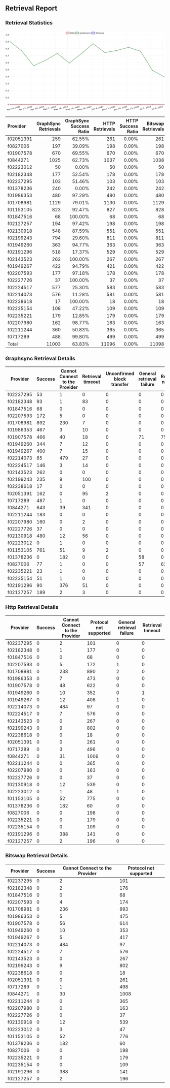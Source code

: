 ## Retrieval Report
### Retrieval Statistics
<img src="https://raw.githubusercontent.com/data-preservation-programs/filplus-checker-assets/main/filecoin-project/filecoin-plus-large-datasets/issues/1466/1689505934042.png"/>

| Provider  | GraphSync Retrievals | GraphSync Success Ratio | HTTP Retrievals | HTTP Success Ratio | Bitswap Retrievals | Bitswap Success Ratio |
| :-------- | -------------------: | ----------------------: | --------------: | -----------------: | -----------------: | --------------------: |
| f02051391 |                  259 |                  62.55% |             261 |              0.00% |                261 |                 0.00% |
| f0827006  |                  197 |                  39.09% |             198 |              0.00% |                198 |                 0.00% |
| f01907578 |                  670 |                  69.55% |             670 |              0.00% |                670 |                 0.00% |
| f0844271  |                 1025 |                  62.73% |            1037 |              0.00% |               1038 |                 0.00% |
| f02223012 |                   50 |                   0.00% |              50 |              0.00% |                 50 |                 0.00% |
| f02182348 |                  177 |                  52.54% |             178 |              0.00% |                178 |                 0.00% |
| f02237295 |                  103 |                  51.46% |             103 |              0.00% |                103 |                 0.00% |
| f01378236 |                  240 |                   0.00% |             242 |              0.00% |                242 |                 0.00% |
| f01986353 |                  480 |                  97.29% |             480 |              0.00% |                480 |                 0.00% |
| f01708981 |                 1129 |                  79.01% |            1130 |              0.00% |               1129 |                 0.00% |
| f01153105 |                  823 |                  92.47% |             827 |              0.00% |                828 |                 0.00% |
| f01847516 |                   68 |                 100.00% |              68 |              0.00% |                 68 |                 0.00% |
| f02127257 |                  194 |                  97.42% |             198 |              0.00% |                198 |                 0.00% |
| f02130918 |                  548 |                  87.59% |             551 |              0.00% |                551 |                 0.00% |
| f02199243 |                  794 |                  29.60% |             811 |              0.00% |                811 |                 0.00% |
| f01949260 |                  363 |                  94.77% |             363 |              0.00% |                363 |                 0.00% |
| f02191296 |                  518 |                  17.37% |             529 |              0.00% |                529 |                 0.00% |
| f02143523 |                  262 |                 100.00% |             267 |              0.00% |                267 |                 0.00% |
| f01949267 |                  422 |                  94.79% |             421 |              0.00% |                422 |                 0.00% |
| f02207593 |                  177 |                  97.18% |             178 |              0.00% |                178 |                 0.00% |
| f02227726 |                   37 |                 100.00% |              37 |              0.00% |                 37 |                 0.00% |
| f02224517 |                  577 |                  25.30% |             583 |              0.00% |                583 |                 0.00% |
| f02214073 |                  576 |                  11.28% |             581 |              0.00% |                581 |                 0.00% |
| f02238618 |                   17 |                 100.00% |              18 |              0.00% |                 18 |                 0.00% |
| f02235154 |                  108 |                  47.22% |             109 |              0.00% |                109 |                 0.00% |
| f02235221 |                  179 |                  12.85% |             179 |              0.00% |                179 |                 0.00% |
| f02207980 |                  162 |                  98.77% |             163 |              0.00% |                163 |                 0.00% |
| f02211244 |                  360 |                  50.83% |             365 |              0.00% |                365 |                 0.00% |
| f0717289  |                  488 |                  99.80% |             499 |              0.00% |                499 |                 0.00% |
| Total     |                11003 |                  63.83% |           11096 |              0.00% |              11098 |                 0.00% |

### Graphsync Retrieval Details
| Provider  | Success | Cannot Connect to the Provider | Retrieval timeout | Unconfirmed block transfer | General retrieval failure | Retrieval not free | Piece not Found |
| --------- | ------- | ------------------------------ | ----------------- | -------------------------- | ------------------------- | ------------------ | --------------- |
| f02237295 | 53      | 1                              | 0                 | 0                          | 0                         | 0                  | 49              |
| f02182348 | 93      | 1                              | 83                | 0                          | 0                         | 0                  | 0               |
| f01847516 | 68      | 0                              | 0                 | 0                          | 0                         | 0                  | 0               |
| f02207593 | 172     | 5                              | 0                 | 0                          | 0                         | 0                  | 0               |
| f01708981 | 892     | 230                            | 7                 | 0                          | 0                         | 0                  | 0               |
| f01986353 | 467     | 3                              | 10                | 0                          | 0                         | 0                  | 0               |
| f01907578 | 466     | 40                             | 18                | 0                          | 71                        | 75                 | 0               |
| f01949260 | 344     | 7                              | 12                | 0                          | 0                         | 0                  | 0               |
| f01949267 | 400     | 7                              | 15                | 0                          | 0                         | 0                  | 0               |
| f02214073 | 65      | 479                            | 27                | 0                          | 0                         | 0                  | 5               |
| f02224517 | 146     | 3                              | 14                | 0                          | 0                         | 0                  | 414             |
| f02143523 | 262     | 0                              | 0                 | 0                          | 0                         | 0                  | 0               |
| f02199243 | 235     | 9                              | 100               | 0                          | 0                         | 0                  | 450             |
| f02238618 | 17      | 0                              | 0                 | 0                          | 0                         | 0                  | 0               |
| f02051391 | 162     | 0                              | 95                | 2                          | 0                         | 0                  | 0               |
| f0717289  | 487     | 1                              | 0                 | 0                          | 0                         | 0                  | 0               |
| f0844271  | 643     | 39                             | 341               | 0                          | 0                         | 0                  | 2               |
| f02211244 | 183     | 0                              | 0                 | 0                          | 0                         | 0                  | 177             |
| f02207980 | 160     | 0                              | 2                 | 0                          | 0                         | 0                  | 0               |
| f02227726 | 37      | 0                              | 0                 | 0                          | 0                         | 0                  | 0               |
| f02130918 | 480     | 12                             | 56                | 0                          | 0                         | 0                  | 0               |
| f02223012 | 0       | 1                              | 0                 | 0                          | 0                         | 0                  | 49              |
| f01153105 | 761     | 51                             | 9                 | 2                          | 0                         | 0                  | 0               |
| f01378236 | 0       | 182                            | 0                 | 0                          | 58                        | 0                  | 0               |
| f0827006  | 77      | 1                              | 0                 | 0                          | 57                        | 62                 | 0               |
| f02235221 | 23      | 1                              | 0                 | 0                          | 0                         | 0                  | 155             |
| f02235154 | 51      | 1                              | 0                 | 0                          | 0                         | 0                  | 56              |
| f02191296 | 90      | 376                            | 51                | 0                          | 0                         | 0                  | 1               |
| f02127257 | 189     | 2                              | 3                 | 0                          | 0                         | 0                  | 0               |

### Http Retrieval Details
| Provider  | Success | Cannot Connect to the Provider | Protocol not supported | General retrieval failure | Retrieval timeout |
| --------- | ------- | ------------------------------ | ---------------------- | ------------------------- | ----------------- |
| f02237295 | 0       | 2                              | 101                    | 0                         | 0                 |
| f02182348 | 0       | 1                              | 177                    | 0                         | 0                 |
| f01847516 | 0       | 0                              | 68                     | 0                         | 0                 |
| f02207593 | 0       | 5                              | 172                    | 1                         | 0                 |
| f01708981 | 0       | 238                            | 890                    | 2                         | 0                 |
| f01986353 | 0       | 7                              | 473                    | 0                         | 0                 |
| f01907578 | 0       | 48                             | 622                    | 0                         | 0                 |
| f01949260 | 0       | 10                             | 352                    | 0                         | 1                 |
| f01949267 | 0       | 12                             | 408                    | 1                         | 0                 |
| f02214073 | 0       | 484                            | 97                     | 0                         | 0                 |
| f02224517 | 0       | 7                              | 576                    | 0                         | 0                 |
| f02143523 | 0       | 0                              | 267                    | 0                         | 0                 |
| f02199243 | 0       | 9                              | 802                    | 0                         | 0                 |
| f02238618 | 0       | 0                              | 18                     | 0                         | 0                 |
| f02051391 | 0       | 0                              | 261                    | 0                         | 0                 |
| f0717289  | 0       | 3                              | 496                    | 0                         | 0                 |
| f0844271  | 0       | 31                             | 1006                   | 0                         | 0                 |
| f02211244 | 0       | 0                              | 365                    | 0                         | 0                 |
| f02207980 | 0       | 0                              | 163                    | 0                         | 0                 |
| f02227726 | 0       | 0                              | 37                     | 0                         | 0                 |
| f02130918 | 0       | 12                             | 539                    | 0                         | 0                 |
| f02223012 | 0       | 1                              | 48                     | 1                         | 0                 |
| f01153105 | 0       | 52                             | 775                    | 0                         | 0                 |
| f01378236 | 0       | 182                            | 60                     | 0                         | 0                 |
| f0827006  | 0       | 0                              | 198                    | 0                         | 0                 |
| f02235221 | 0       | 0                              | 179                    | 0                         | 0                 |
| f02235154 | 0       | 0                              | 109                    | 0                         | 0                 |
| f02191296 | 0       | 388                            | 141                    | 0                         | 0                 |
| f02127257 | 0       | 2                              | 196                    | 0                         | 0                 |

### Bitswap Retrieval Details
| Provider  | Success | Cannot Connect to the Provider | Protocol not supported |
| --------- | ------- | ------------------------------ | ---------------------- |
| f02237295 | 0       | 2                              | 101                    |
| f02182348 | 0       | 2                              | 176                    |
| f01847516 | 0       | 0                              | 68                     |
| f02207593 | 0       | 4                              | 174                    |
| f01708981 | 0       | 236                            | 893                    |
| f01986353 | 0       | 5                              | 475                    |
| f01907578 | 0       | 56                             | 614                    |
| f01949260 | 0       | 10                             | 353                    |
| f01949267 | 0       | 5                              | 417                    |
| f02214073 | 0       | 484                            | 97                     |
| f02224517 | 0       | 7                              | 576                    |
| f02143523 | 0       | 0                              | 267                    |
| f02199243 | 0       | 9                              | 802                    |
| f02238618 | 0       | 0                              | 18                     |
| f02051391 | 0       | 0                              | 261                    |
| f0717289  | 0       | 1                              | 498                    |
| f0844271  | 0       | 30                             | 1008                   |
| f02211244 | 0       | 0                              | 365                    |
| f02207980 | 0       | 0                              | 163                    |
| f02227726 | 0       | 0                              | 37                     |
| f02130918 | 0       | 12                             | 539                    |
| f02223012 | 0       | 3                              | 47                     |
| f01153105 | 0       | 52                             | 776                    |
| f01378236 | 0       | 182                            | 60                     |
| f0827006  | 0       | 0                              | 198                    |
| f02235221 | 0       | 0                              | 179                    |
| f02235154 | 0       | 0                              | 109                    |
| f02191296 | 0       | 388                            | 141                    |
| f02127257 | 0       | 2                              | 196                    |
